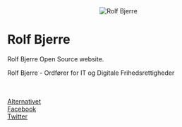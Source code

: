 <div style="text-align: center">
  <img style="text-align: center" alt="Rolf Bjerre" title="Rolf Bjerre"
  src="https://raw.githubusercontent.com/peterbrinck/rolfbjerre/master/img/rolf.jpg">
</div>

# Rolf Bjerre
Rolf Bjerre Open Source website.

Rolf Bjerre - Ordfører for IT og Digitale Frihedsrettigheder





<br><br>
[Alternativet](http://alternativet.dk/rolf-bjerre/)<br>
[Facebook](https://www.facebook.com/rolf.bjerre)<br>
[Twitter](https://twitter.com/RolfBjerre)
